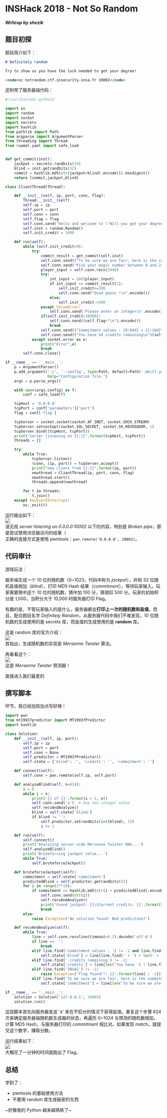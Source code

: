 # INSHack 2018 - Not So Random
***Writeup by shezik***

## 题目初探
题目简介如下：  
```markdown
# Definitely random

Try to show us you have the luck needed to get your degree!

<code>nc notrandom.ctf.insecurity-insa.fr 10002</code>
```

还附带了服务器端代码：  
```python
#!/usr/bin/env python3

import os
import random
import socket
import secrets
import hashlib
from pathlib import Path
from argparse import ArgumentParser
from threading import Thread
from ruamel.yaml import safe_load


def get_commit(inst):
    jackpot = secrets.randbits(10)
    blind = inst.getrandbits(32)
    commit = hashlib.md5(str(jackpot+blind).encode()).hexdigest()
    return [commit,jackpot,blind]

class ClientThread(Thread):

    def __init__(self, ip, port, conn, flag):
        Thread.__init__(self)
        self.ip = ip
        self.port = port
        self.conn = conn
        self.flag = flag
        self.conn.send("Hello and welcome to \"Will you get your degree\" challenge !  \n".encode())
        self.inst = random.Random()
        self.init_credit = 1000

    def run(self):
        while (self.init_credit>0):
            try:
                commit_result = get_commit(self.inst)
                self.conn.send(("To be sure we are fair, here is the commitment of our future jackpot %s\n"%(commit_result[0])).encode())
                self.conn.send("Pick your magic number between 0 and 2**10 : \n".encode())
                player_input = self.conn.recv(2048)
                try:
                    int_input = int(player_input)
                    if int_input == commit_result[1]:
                        self.init_credit+=100
                        self.conn.send("Good guess !\n".encode())
                    else:
                        self.init_credit-=500
                except ValueError:
                    self.conn.send('Please enter an integer\n'.encode())
                if(self.init_credit>10000):
                    self.conn.send((self.flag+"\n").encode())
                    break
                self.conn.send(("Commitment values : {0:04d} + {1:10d}\n".format(commit_result[1],commit_result[2])).encode())
                self.conn.send(("You have %d credits remaining\n"%(self.init_credit)).encode())
            except socket.error as e:
                print("Error",e)
                break
        self.conn.close()

if __name__ == '__main__':
    p = ArgumentParser()
    p.add_argument('-c', '--config', type=Path, default=Path('.mkctf.yml'),
                   help="Configuration file.")
    args = p.parse_args()

    with open(args.config) as f:
        conf = safe_load(f)

    tcpHost = '0.0.0.0'
    tcpPort = conf['parameters']['port']
    flag = conf['flag']

    tcpServer = socket.socket(socket.AF_INET, socket.SOCK_STREAM)
    tcpServer.setsockopt(socket.SOL_SOCKET, socket.SO_REUSEADDR, 1)
    tcpServer.bind((tcpHost, tcpPort))
    print("server listening on {}:{}".format(tcpHost, tcpPort))
    threads = []

    try:
        while True:
            tcpServer.listen()
            (conn, (ip, port)) = tcpServer.accept()
            print("new client from {}:{}".format(ip, port))
            newthread = ClientThread(ip, port, conn, flag)
            newthread.start()
            threads.append(newthread)

        for t in threads:
            t.join()
    except KeyboardInterrupt:
        os._exit(0)
```

运行输出如下：  
![](assets/server.png)  
请无视 *server listening on 0.0.0.0:10002* 以下的内容，特别是 *Broken pipe*，那是尝试使用浏览器访问的结果（  
正确的连接方式是使用 pwntools：`pwn.remote('0.0.0.0', 10002)`。

## 代码审计
游戏玩法：

服务端生成一个 10 位的随机数（0~1023，代码中称为 *jackpot*），并和 32 位随机盐值相加（*blind*），打印 MD5 Hash 结果（*commitment*），等待玩家输入。玩家需要猜中这个 10 位的随机数，猜中加 100 分，猜错扣 500 分。玩家的初始积分是 1,000，当积分大于 10,000 时服务器打印 Flag。

有趣的是，不管玩家输入的是什么，服务器都会**打印上一次的随机数和盐值**。而且，配合题目名字 *Definitely Random*，从服务器代码中我们不难发现，10 位随机数的生成使用的是 secrets 库，而盐值的生成使用的是 **random** 库。

这是 random 库的官方介绍：  
![](assets/mersenneTwister.png)  
其指出，生成随机数的实现是 *Mersenne Twister* 算法。

再看看这个：  
![](assets/predictor.png)  
这是 *Mersenne Twister* 预测器！

直接进入我们最爱的
## 撰写脚本
环节。我已经加班加点写好辣！

```python
import pwn
from mt19937predictor import MT19937Predictor
import hashlib

class Solution:
    def __init__(self, ip, port):
        self.ip = ip
        self.port = port
        self.conn = None
        self.predictor = MT19937Predictor()
        self.state = {'blind': '', 'credits': '', 'commitment': ''}

    def connect(self):
        self.conn = pwn.remote(self.ip, self.port)

    def analyzeBlind(self, n=624):
        i = 0
        while i < n:
            print('{} of {}'.format(i + 1, n))
            self.conn.send('a')  # Any non-integer value
            self.recvAndAnalyze()
            blind = self.state['blind']
            if blind != '':
                self.predictor.setrandbits(int(blind), 32)
                i += 1

    def run(self):
        self.connect()
        print('Analyzing server-side Mersenne Twister RNG...')
        self.analyzeBlind()
        print('Bruteforcing jackpot value...')
        while True:
            self.bruteforceJackpot()

    def bruteforceJackpot(self):
        commitment = self.state['commitment']
        predictedBlind = self.predictor.getrandbits(32)
        for i in range(2**10):
            if commitment == hashlib.md5(str(i + predictedBlind).encode()).hexdigest():
                self.conn.send(str(i))
                self.recvAndAnalyze()
                print('Found jackpot: {}\tCurrent credits: {}'.format(i, self.state['credits']))
                break
        else:
            raise Exception('No solution found! Bad prediction?')

    def recvAndAnalyze(self):
        while True:
            line = self.conn.recvline(timeout=0.1).decode('utf-8')
            if line == '':
                break
            elif line.find('Commitment values : ') != -1 and line.find(' + ') != -1:
                self.state['blind'] = line[line.find(' + ') + len(' + ') : -1]
            elif line.find(' credits remaining') != -1:
                self.state['credits'] = line[len('You have ') : line.find(' credits remaining')]
            elif line.find('INSA{') != -1:
                raise Exception('Flag found!!! {}'.format(line[ : -1]))  # Print flag and terminate
            elif line.find('To be sure we are fair, here is the commitment of our future jackpot ') != -1:
                self.state['commitment'] = line[len('To be sure we are fair, here is the commitment of our future jackpot ') : -1]

if __name__ == '__main__':
    solution = Solution('127.0.0.1', 10002)
    solution.run()
```

这段脚本首先向服务器发送 'a' 来在不扣分的情况下获得盐值。重复这个步骤 624 次来确定服务器端随机数生成器的状态，再遍历 0~1024 与预测的随机数相加，计算 MD5 Hash，与服务器打印的 *commitment* 相比对。如果发现 match，就提交这个数字，赚取分数。

运行结果如下：  
![](assets/flag.png)  
大概花了一分钟的时间就跑出了 Flag。

## 总结
学到了：
- pwntools 的基础使用方法
- 不要用 random 库生成秘密的东西

~好像我的 Python 越来越熟练了~
